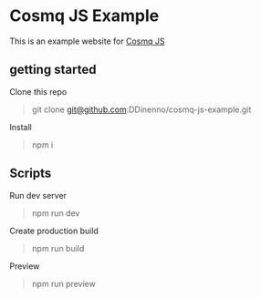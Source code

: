 # Cosmq JS Example

This is an example website for [Cosmq JS](#https://github.com/DDinenno/cosmq-js)

## getting started

Clone this repo
> git clone git@github.com:DDinenno/cosmq-js-example.git

Install
> npm i

## Scripts

Run dev server 
> npm run dev

Create production build
> npm run build

Preview 
> npm run preview
